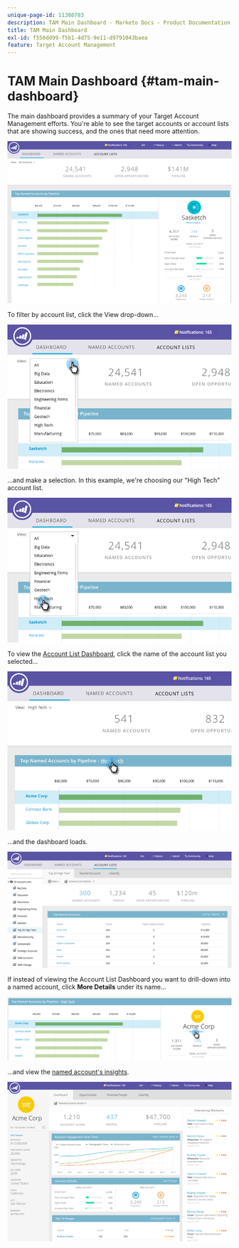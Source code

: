 ```yaml
---
unique-page-id: 11380783
description: TAM Main Dashboard - Marketo Docs - Product Documentation
title: TAM Main Dashboard
exl-id: f550dd99-f5b1-4d75-9e11-d9791043baea
feature: Target Account Management
---
```

# TAM Main Dashboard {#tam-main-dashboard}

The main dashboard provides a summary of your Target Account Management efforts. You're able to see the target accounts or account lists that are showing success, and the ones that need more attention.

![](assets/one.png)

To filter by account list, click the View drop-down...

![](assets/two.png)

...and make a selection. In this example, we're choosing our "High Tech" account list.

![](assets/three.png)

To view the [Account List Dashboard](/help/marketo/product-docs/target-account-management/measure/account-list-insights.md#account-list-dashboard), click the name of the account list you selected...

![](assets/four.png)

...and the dashboard loads.

![](assets/five.png)

If instead of viewing the Account List Dashboard you want to drill-down into a named account, click **More Details** under its name...

![](assets/six.png)

...and view the [named account's insights](/help/marketo/product-docs/target-account-management/measure/named-account-insights.md).

![](assets/seven.png)
